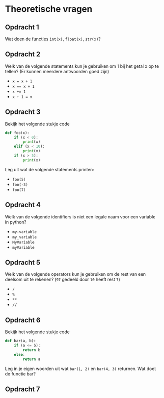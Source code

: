 # Theoretische vragen

## Opdracht 1
Wat doen de functies `int(x)`, `float(x)`, `str(x)`?

## Opdracht 2
Welk van de volgende statements kun je gebruiken om 1 bij het getal x op te tellen? (Er kunnen meerdere antwoorden goed zijn)
- `x = x + 1`
- `x == x + 1`
- `x += 1`
- `x + 1 = x`

## Opdracht 3
Bekijk het volgende stukje code
```py
def foo(x):
    if (x < 0):
        print(x)
    elif (x < 10):
        print(x)
    if (x > 5):
        print(x)
```
Leg uit wat de volgende statements printen:
- `foo(5)`
- `foo(-3)`
- `foo(7)`

## Opdracht 4
Welk van de volgende identifiers is niet een legale naam voor een variable in python?
- `my-variable`
- `my_variable`
- `MyVariable`
- `myVariable`

## Opdracht 5
Welk van de volgende operators kun je gebruiken om de rest van een deelsom uit te rekenen? (`97` gedeeld door `10` heeft rest `7`)
- `/`
- `%`
- `**`
- `//`

## Opdracht 6
Bekijk het volgende stukje code
```py
def bar(a, b):
    if (a <= b):
        return b
    else:
        return a
```
Leg in je eigen woorden uit wat `bar(1, 2)` en `bar(4, 3)` returnen. Wat doet de functie bar?

## Opdracht 7